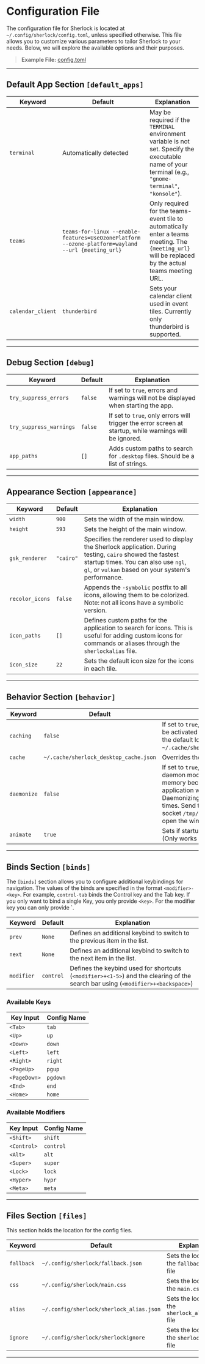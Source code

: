 # Configuration File

The configuration file for Sherlock is located at `~/.config/sherlock/config.toml`, unless specified otherwise. This file allows you to customize various parameters to tailor Sherlock to your needs. Below, we will explore the available options and their purposes.
<br>
> **Example File:** [config.toml](https://github.com/Skxxtz/sherlock/blob/main/docs/examples/config.toml)
---

## Default App Section `[default_apps]`

| **Keyword**       | **Default**          | **Explanation**                                                                                                                  |
|-------------------|----------------------|-------------------------------------------------------------------------------------------------------------------------------|
| `terminal`        | Automatically detected | May be required if the `TERMINAL` environment variable is not set. Specify the executable name of your terminal (e.g., `"gnome-terminal"`, `"konsole"`). |
| `teams`        | `teams-for-linux --enable-features=UseOzonePlatform --ozone-platform=wayland --url {meeting_url}` | Only required for the teams-event tile to automatically enter a teams meeting. The `{meeting_url}` will be replaced by the actual teams meeting URL. |
| `calendar_client`        | `thunderbird` | Sets your calendar client used in event tiles. Currently only thunderbird is supported. |

---
## Debug Section `[debug]`

| **Keyword**           | **Default** | **Explanation**                                                                 |
|-----------------------|-------------|---------------------------------------------------------------------------------|
| `try_suppress_errors` | `false`     | If set to `true`, errors and warnings will not be displayed when starting the app. |
| `try_suppress_warnings` | `false`   | If set to `true`, only errors will trigger the error screen at startup, while warnings will be ignored. |
| `app_paths` | `[]`   | Adds custom paths to search for `.desktop` files. Should be a list of strings. |

---

## Appearance Section `[appearance]`

| **Keyword**     | **Default** | **Explanation**                                                                                                                 |
|-----------------|-------------|-------------------------------------------------------------------------------------------------------------------------------|
| `width`    | `900`        | Sets the width of the main window.|
| `height`    | `593`        | Sets the height of the main window. | 
| `gsk_renderer`  | `"cairo"`   | Specifies the renderer used to display the Sherlock application. During testing, `cairo` showed the fastest startup times. You can also use `ngl`, `gl`, or `vulkan` based on your system's performance. |
| `recolor_icons` | `false`     | Appends the `-symbolic` postfix to all icons, allowing them to be colorized. Note: not all icons have a symbolic version.       |
| `icon_paths`    | `[]`        | Defines custom paths for the application to search for icons. This is useful for adding custom icons for commands or aliases through the `sherlockalias` file. |
| `icon_size`    | `22`        | Sets the default icon size for the icons in each tile. |

---
## Behavior Section `[behavior]`

| **Keyword**           | **Default** | **Explanation**| **Documentation** |
|-----------------------|-------------|---------------------------------------------------------------------------------|-------------------|
| `caching` | `false`     | If set to `true`, Desktop file caching will be activated to either the specified or the default location `~/.cache/sherlock_desktop_cache.json`. |[Caching](https://github.com/Skxxtz/sherlock/blob/documentation/docs/features/daemonizing.md)|
| `cache` | `~/.cache/sherlock_desktop_cache.json`   | Overrides the default caching location. ||
| `daemonize` | `false`     | If set to `true`, Sherlock will run in daemon mode. This will consume more memory because the rendered application will be kept in memory. Daemonizing will allow faster startup times. Send the `open` message to socket `/tmp/sherlock_daemon.socket` to open the window. |[Daemonizing](https://github.com/Skxxtz/sherlock/blob/documentation/docs/features/daemonizing.md)|
| `animate` | `true`   | Sets if startup animation should play. (Only works on daemonize=false) ||
---
## Binds Section `[binds]`

The `[binds]` section allows you to configure additional keybindings for navigation. The values of the binds are specified in the format `<modifier>-<key>`. For example, `control-tab` binds the Control key and the Tab key. If you only want to bind a single Key, you only provide `<key>`. For the modifier key you can only provide `<modifier>.

| **Keyword**           | **Default** | **Explanation**                                                                 |
|-----------------------|-------------|---------------------------------------------------------------------------------|
| `prev` | `None`     | Defines an additional keybind to switch to the previous item in the list. |
| `next` | `None`     | Defines an additional keybind to switch to the next item in the list. |
| `modifier` | `control`     | Defines the keybind used for shortcuts (`<modifier>+<1-5>`) and the clearing of the search bar using (`<modifier>+<backspace>`)  |


### Available Keys
| Key Input   | Config Name  |
|------------|-------------|
| `<Tab>`    | `tab`       |
| `<Up>`     | `up`        |
| `<Down>`   | `down`      |
| `<Left>`   | `left`      |
| `<Right>`  | `right`     |
| `<PageUp>` | `pgup`      |
| `<PageDown>` | `pgdown`  |
| `<End>`    | `end`       |
| `<Home>`   | `home`      |

### Available Modifiers
| Key Input   | Config Name  |
|------------|-------------|
| `<Shift>`  | `shift`     |
| `<Control>`| `control`   |
| `<Alt>`    | `alt`       |
| `<Super>`  | `super`     |
| `<Lock>`   | `lock`      |
| `<Hyper>`  | `hypr`      |
| `<Meta>`   | `meta`      |

---
## Files Section `[files]`
This section holds the location for the config files.

| **Keyword**           | **Default** | **Explanation**|
|-----------------------|-------------|-----------------------------------|
| `fallback` | `~/.config/sherlock/fallback.json`     | Sets the location for the `fallback.json` file | 
| `css` | `~/.config/sherlock/main.css`     | Sets the location for the `main.css` file | 
| `alias` | `~/.config/sherlock/sherlock_alias.json`     | Sets the location for the `sherlock_alias.json` file | 
| `ignore` | `~/.config/sherlock/sherlockignore`     | Sets the location for the `sherlockignore` file | 
---
